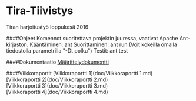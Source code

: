 # Tira-Tiivistys
Tiran harjoitustyö loppukesä 2016

####Ohjeet
Komennot suoritettava projektin juuressa, vaativat Apache Ant-kirjaston.
Kääntäminen: ant
Suorittaminen: ant run (Voit kokeilla omalla tiedostolla parametrilla "-Dt polku")
Testit: ant test

####Dokumentaatio
[Määrittelydokumentti](doc/Määrittelydokumentti.md)

####Viikkoraportit
[Viikkoraportti 1](doc/Viikkoraportti 1.md)  
[Viikkoraportti 2](doc/Viikkoraportti 2.md)  
[Viikkoraportti 3](doc/Viikkoraportti 3.md)  
[Viikkoraportti 4](doc/Viikkoraportti 4.md)  